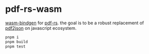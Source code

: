 # pdf-rs-wasm

[wasm-bindgen](https://github.com/rustwasm/wasm-bindgen/) for [pdf-rs](https://github.com/pdf-rs/pdf).
the goal is to be a robust replacement of [pdf2json](https://github.com/modesty/pdf2json) on javascript ecosystem.

```sh
pnpm i
pnpm build
pnpm test
```
